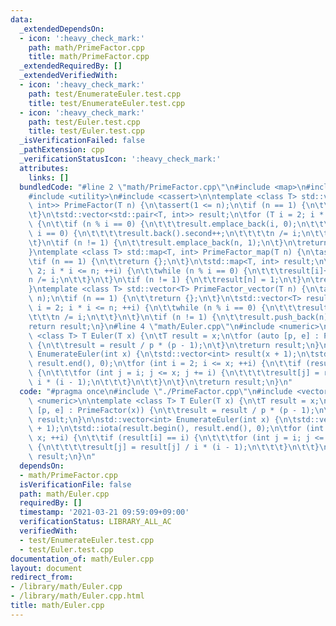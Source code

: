 ```yaml
---
data:
  _extendedDependsOn:
  - icon: ':heavy_check_mark:'
    path: math/PrimeFactor.cpp
    title: math/PrimeFactor.cpp
  _extendedRequiredBy: []
  _extendedVerifiedWith:
  - icon: ':heavy_check_mark:'
    path: test/EnumerateEuler.test.cpp
    title: test/EnumerateEuler.test.cpp
  - icon: ':heavy_check_mark:'
    path: test/Euler.test.cpp
    title: test/Euler.test.cpp
  _isVerificationFailed: false
  _pathExtension: cpp
  _verificationStatusIcon: ':heavy_check_mark:'
  attributes:
    links: []
  bundledCode: "#line 2 \"math/PrimeFactor.cpp\"\n#include <map>\n#include <vector>\n\
    #include <utility>\n#include <cassert>\n\ntemplate <class T> std::vector<std::pair<T,\
    \ int>> PrimeFactor(T n) {\n\tassert(1 <= n);\n\tif (n == 1) {\n\t\treturn {};\n\
    \t}\n\tstd::vector<std::pair<T, int>> result;\n\tfor (T i = 2; i * i <= n; ++i)\
    \ {\n\t\tif (n % i == 0) {\n\t\t\tresult.emplace_back(i, 0);\n\t\t\twhile (n %\
    \ i == 0) {\n\t\t\t\tresult.back().second++;\n\t\t\t\tn /= i;\n\t\t\t}\n\t\t}\n\
    \t}\n\tif (n != 1) {\n\t\tresult.emplace_back(n, 1);\n\t}\n\treturn result;\n\
    }\ntemplate <class T> std::map<T, int> PrimeFactor_map(T n) {\n\tassert(1 <= n);\n\
    \tif (n == 1) {\n\t\treturn {};\n\t}\n\tstd::map<T, int> result;\n\tfor (T i =\
    \ 2; i * i <= n; ++i) {\n\t\twhile (n % i == 0) {\n\t\t\tresult[i]++;\n\t\t\t\
    n /= i;\n\t\t}\n\t}\n\tif (n != 1) {\n\t\tresult[n] = 1;\n\t}\n\treturn result;\n\
    }\ntemplate <class T> std::vector<T> PrimeFactor_vector(T n) {\n\tassert(1 <=\
    \ n);\n\tif (n == 1) {\n\t\treturn {};\n\t}\n\tstd::vector<T> result;\n\tfor (T\
    \ i = 2; i * i <= n; ++i) {\n\t\twhile (n % i == 0) {\n\t\t\tresult.push_back(i);\n\
    \t\t\tn /= i;\n\t\t}\n\t}\n\tif (n != 1) {\n\t\tresult.push_back(n);\n\t}\n\t\
    return result;\n}\n#line 4 \"math/Euler.cpp\"\n#include <numeric>\n\ntemplate\
    \ <class T> T Euler(T x) {\n\tT result = x;\n\tfor (auto [p, e] : PrimeFactor(x))\
    \ {\n\t\tresult = result / p * (p - 1);\n\t}\n\treturn result;\n}\n\nstd::vector<int>\
    \ EnumerateEuler(int x) {\n\tstd::vector<int> result(x + 1);\n\tstd::iota(result.begin(),\
    \ result.end(), 0);\n\tfor (int i = 2; i <= x; ++i) {\n\t\tif (result[i] == i)\
    \ {\n\t\t\tfor (int j = i; j <= x; j += i) {\n\t\t\t\tresult[j] = result[j] /\
    \ i * (i - 1);\n\t\t\t}\n\t\t}\n\t}\n\treturn result;\n}\n"
  code: "#pragma once\n#include \"./PrimeFactor.cpp\"\n#include <vector>\n#include\
    \ <numeric>\n\ntemplate <class T> T Euler(T x) {\n\tT result = x;\n\tfor (auto\
    \ [p, e] : PrimeFactor(x)) {\n\t\tresult = result / p * (p - 1);\n\t}\n\treturn\
    \ result;\n}\n\nstd::vector<int> EnumerateEuler(int x) {\n\tstd::vector<int> result(x\
    \ + 1);\n\tstd::iota(result.begin(), result.end(), 0);\n\tfor (int i = 2; i <=\
    \ x; ++i) {\n\t\tif (result[i] == i) {\n\t\t\tfor (int j = i; j <= x; j += i)\
    \ {\n\t\t\t\tresult[j] = result[j] / i * (i - 1);\n\t\t\t}\n\t\t}\n\t}\n\treturn\
    \ result;\n}\n"
  dependsOn:
  - math/PrimeFactor.cpp
  isVerificationFile: false
  path: math/Euler.cpp
  requiredBy: []
  timestamp: '2021-03-21 09:59:09+09:00'
  verificationStatus: LIBRARY_ALL_AC
  verifiedWith:
  - test/EnumerateEuler.test.cpp
  - test/Euler.test.cpp
documentation_of: math/Euler.cpp
layout: document
redirect_from:
- /library/math/Euler.cpp
- /library/math/Euler.cpp.html
title: math/Euler.cpp
---
```

